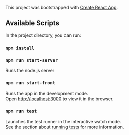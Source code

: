 This project was bootstrapped with [Create React App](https://github.com/facebook/create-react-app).

## Available Scripts

In the project directory, you can run:

### `npm install`


### `npm run start-server`

Runs the node.js server

### `npm run start-front`

Runs the app in the development mode.<br>
Open [http://localhost:3000](http://localhost:3000) to view it in the browser.

### `npm run test`

Launches the test runner in the interactive watch mode.<br>
See the section about [running tests](https://facebook.github.io/create-react-app/docs/running-tests) for more information.
